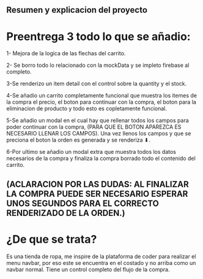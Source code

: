 ## Resumen y explicacion del proyecto

# Preentrega 3 todo lo que se añadio:
1- Mejora de la logica de las flechas del carrito.

2- Se borro todo lo relacionado con la mockData y se impleto firebase al completo.

3-Se renderizo un item detail con el control sobre la quantity y el stock.

4-Se añadio un carrito completamente funcional que muestra los itemes de la compra el precio, el boton para continuar con la compra, el boton para la eliminacion de producto y todo esto es copletamente funcional.

5-Se añadio un modal en el cual hay que rellenar todos los campos para poder continuar con la compra, (PARA QUE EL BOTON APAREZCA ES NECESARIO LLENAR LOS CAMPOS). Una vez llenos los campos y que se preciona el boton la orden es generada y se renderiza ⬇.

6-Por ultimo se añadio un modal extra que muestra todos los datos necesarios de la compra y 
finaliza la compra borrado todo el contenido del carrito.

## (ACLARACION POR LAS DUDAS: AL FINALIZAR LA COMPRA PUEDE SER NECESARIO ESPERAR UNOS SEGUNDOS PARA EL CORRECTO RENDERIZADO DE LA ORDEN.)

# ¿De que se trata?
 Es una tienda de ropa, me inspire de la plataforma de coder para realizar el menu navbar, por eso este se encuentra en el costado y no arriba como un navbar normal. Tiene un control completo del flujo de la compra.


